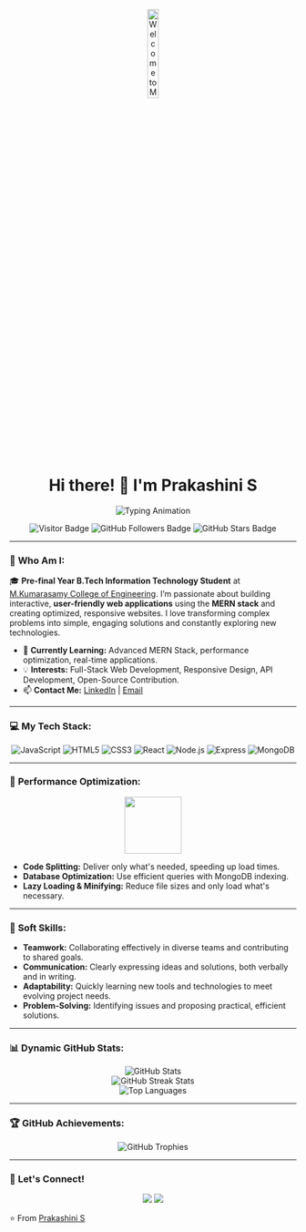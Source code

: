 <!-- Header Banner -->
<p align="center">
  <img src="https://www.pngmart.com/files/21/Tech-PNG.png" alt="Welcome to My GitHub Profile!" width="20%">
</p>

<h1 align="center">Hi there! 👋 I'm Prakashini S</h1>

<!-- Typing animation -->
<p align="center">
  <img src="https://readme-typing-svg.herokuapp.com?font=Fira+Code&size=28&pause=1000&color=F75C7E&center=true&vCenter=true&width=500&lines=Full-Stack+Web+Developer;Responsive+Design+Lover;Performance+Optimizer;Creative+Problem+Solver" alt="Typing Animation" />
</p>

<p align="center">
  <!-- Animated badges -->
  <img src="https://komarev.com/ghpvc/?username=PrakashiniS&color=brightgreen&style=plastic" alt="Visitor Badge" />
  <img src="https://img.shields.io/github/followers/PrakashiniS?style=social" alt="GitHub Followers Badge" />
  <img src="https://img.shields.io/github/stars/PrakashiniS?style=social" alt="GitHub Stars Badge" />
</p>

---

### 🎨 **Who Am I:**

🎓 **Pre-final Year B.Tech Information Technology Student** at [M.Kumarasamy College of Engineering](https://mkce.ac.in/). I’m passionate about building interactive, **user-friendly web applications** using the **MERN stack** and creating optimized, responsive websites. I love transforming complex problems into simple, engaging solutions and constantly exploring new technologies.

- 🌱 **Currently Learning:** Advanced MERN Stack, performance optimization, real-time applications.
- 💡 **Interests:** Full-Stack Web Development, Responsive Design, API Development, Open-Source Contribution.
- 📫 **Contact Me:** [LinkedIn](https://www.linkedin.com/in/prakashinis/) | [Email](mailto:prakashini004@gmail.com)

---

### 💻 **My Tech Stack:**

<p align="center">
  <img src="https://img.shields.io/badge/JavaScript-F7DF1E?style=for-the-badge&logo=javascript&logoColor=black" alt="JavaScript" />
  <img src="https://img.shields.io/badge/HTML5-E34F26?style=for-the-badge&logo=html5&logoColor=white" alt="HTML5" />
  <img src="https://img.shields.io/badge/CSS3-1572B6?style=for-the-badge&logo=css3&logoColor=white" alt="CSS3" />
  <img src="https://img.shields.io/badge/React-61DAFB?style=for-the-badge&logo=react&logoColor=black" alt="React" />
  <img src="https://img.shields.io/badge/Node.js-43853D?style=for-the-badge&logo=node-dot-js&logoColor=white" alt="Node.js" />
  <img src="https://img.shields.io/badge/Express-000000?style=for-the-badge&logo=express&logoColor=white" alt="Express" />
  <img src="https://img.shields.io/badge/MongoDB-4EA94B?style=for-the-badge&logo=mongodb&logoColor=white" alt="MongoDB" />
</p>

---

### 🚀 **Performance Optimization:**

<p align="center">
  <img src="https://github.com/ritik307/ritik307/raw/main/images/code.gif" width="100px" />
</p>

- **Code Splitting:** Deliver only what's needed, speeding up load times.
- **Database Optimization:** Use efficient queries with MongoDB indexing.
- **Lazy Loading & Minifying:** Reduce file sizes and only load what's necessary.

---

### 🌟 **Soft Skills:**

- **Teamwork:** Collaborating effectively in diverse teams and contributing to shared goals.
- **Communication:** Clearly expressing ideas and solutions, both verbally and in writing.
- **Adaptability:** Quickly learning new tools and technologies to meet evolving project needs.
- **Problem-Solving:** Identifying issues and proposing practical, efficient solutions.

---

### 📊 **Dynamic GitHub Stats:**

<p align="center">
  <img src="https://github-readme-stats.vercel.app/api?username=PrakashiniS&show_icons=true&theme=tokyonight&count_private=true" alt="GitHub Stats" />
  <br>
  <img src="https://github-readme-streak-stats.herokuapp.com?user=PrakashiniS&theme=tokyonight" alt="GitHub Streak Stats" />
  <br>
  <img src="https://github-readme-stats.vercel.app/api/top-langs/?username=PrakashiniS&theme=tokyonight&layout=compact" alt="Top Languages" />
</p>

---

### 🏆 **GitHub Achievements:**

<p align="center">
  <img src="https://github-profile-trophy.vercel.app/?username=PrakashiniS&theme=dracula&no-bg=true&column=7&margin-w=15&margin-h=15" alt="GitHub Trophies" />
</p>

---



### 💬 **Let's Connect!**

<p align="center">
  <a href="https://www.linkedin.com/in/prakashinis/"><img src="https://img.shields.io/badge/-LinkedIn-blue?style=for-the-badge&logo=Linkedin&logoColor=white" /></a>
  <a href="mailto:prakashini004@gmail.com"><img src="https://img.shields.io/badge/Email-D14836?style=for-the-badge&logo=gmail&logoColor=white" /></a>
</p>

⭐️ From [Prakashini S](https://github.com/PrakashiniS)
